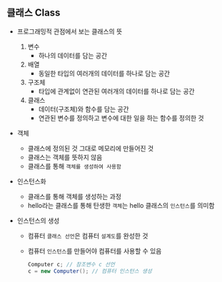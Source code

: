 ## 클래스 Class

* 프로그래밍적 관점에서 보는 클래스의 뜻
  1. 변수
     * 하나의 데이터를 담는 공간
  2. 배열
     * 동일한 타입의 여러개의 데이터를 하나로 담는 공간
  3. 구조체
     * 타입에 관계없이 연관된 여러개의 데이터를 하나로 담는 공간
  4. 클래스
     * 데이터(구조체)와 함수를 담는 공간
     * 연관된 변수를 정의하고 변수에 대한 일을 하는 함수를 정의한 것



* 객체
  * 클래스에 정의된 것 그대로 메모리에 만들어진 것
  * 클래스는 객체를 뜻하지 않음
  * 클래스를 통해 `객체를 생성하여 사용함`



* 인스턴스화
  * 클래스를 통해 객체를 생성하는 과정
  * hello라는 클래스를 통해 탄생한 `객체`는 hello 클래스의 `인스턴스`를 의미함



* 인스턴스의 생성

  * 컴퓨터 `클래스 선언`은 컴퓨터 `설계도`를 완성한 것

  * 컴퓨터 `인스턴스`를 만들어야 컴퓨터를 사용할 수 있음

    ```java
    Computer c; // 참조변수 c 선언
    c = new Computer();	// 컴퓨터 인스턴스 생성
    ```

    
